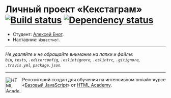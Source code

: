 # Личный проект «Кекстаграм» [![Build status][travis-image]][travis-url] [![Dependency status][dependency-image]][dependency-url]

* Студент: [Алексей Енот](https://up.htmlacademy.ru/javascript/6/user/61758).
* Наставник: `Известно!`.

---

_Не удаляйте и не обращайте внимание на папки и файлы:_<br>
_`bin`, `tests`, `.editorconfig`, `.eslintignore`, `.eslintrc`, `.gitignore`, `.travis.yml`, `package.json`._

---

<a href="https://htmlacademy.ru/intensive/javascript"><img align="left" width="50" height="50" title="HTML Academy" src="https://up.htmlacademy.ru/static/img/intensive/javascript/logo-for-github.svg"></a>

Репозиторий создан для обучения на интенсивном онлайн‑курсе «[Базовый JavaScript](https://htmlacademy.ru/intensive/javascript)» от [HTML Academy](https://htmlacademy.ru).

[travis-image]: https://travis-ci.org/htmlacademy-javascript/61758-kekstagram.svg?branch=master
[travis-url]: https://travis-ci.org/htmlacademy-javascript/61758-kekstagram
[dependency-image]: https://david-dm.org/htmlacademy-javascript/61758-kekstagram.svg?style=flat-square
[dependency-url]: https://david-dm.org/htmlacademy-javascript/61758-kekstagram
